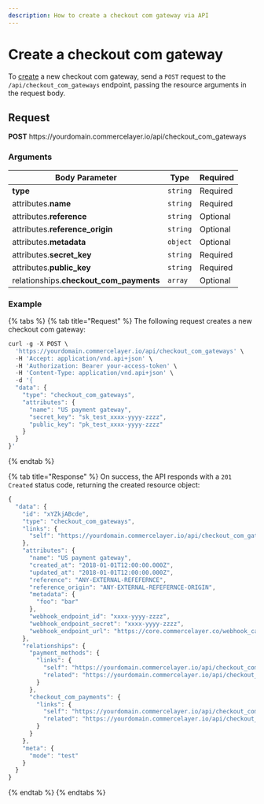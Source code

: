 ```yaml
---
description: How to create a checkout com gateway via API
---
```


# Create a checkout com gateway

To <a href="https://docs.commercelayer.io/developers/creating-resources" target="_blank">create</a> a new checkout com gateway, send a `POST` request to the `/api/checkout_com_gateways` endpoint, passing the resource arguments in the request body.

## Request

**POST** https://<i></i>yourdomain.commercelayer.io/api/checkout_com_gateways

### Arguments

| Body Parameter | Type     | Required |
| -------------- | -------- | -------- |
| **type**       | `string` | Required |
| attributes.**name** | `string` | Required |
| attributes.**reference** | `string` | Optional |
| attributes.**reference_origin** | `string` | Optional |
| attributes.**metadata** | `object` | Optional |
| attributes.**secret_key** | `string` | Required |
| attributes.**public_key** | `string` | Required |
| relationships.**checkout_com_payments** | `array` | Optional |

### Example

{% tabs %}
{% tab title="Request" %}
The following request creates a new checkout com gateway:

```javascript
curl -g -X POST \
  'https://yourdomain.commercelayer.io/api/checkout_com_gateways' \
  -H 'Accept: application/vnd.api+json' \
  -H 'Authorization: Bearer your-access-token' \
  -H 'Content-Type: application/vnd.api+json' \
  -d '{
  "data": {
    "type": "checkout_com_gateways",
    "attributes": {
      "name": "US payment gateway",
      "secret_key": "sk_test_xxxx-yyyy-zzzz",
      "public_key": "pk_test_xxxx-yyyy-zzzz"
    }
  }
}'
```
{% endtab %}

{% tab title="Response" %}
On success, the API responds with a `201 Created` status code, returning the created resource object:

```javascript
{
  "data": {
    "id": "xYZkjABcde",
    "type": "checkout_com_gateways",
    "links": {
      "self": "https://yourdomain.commercelayer.io/api/checkout_com_gateways/xYZkjABcde"
    },
    "attributes": {
      "name": "US payment gateway",
      "created_at": "2018-01-01T12:00:00.000Z",
      "updated_at": "2018-01-01T12:00:00.000Z",
      "reference": "ANY-EXTERNAL-REFEFERNCE",
      "reference_origin": "ANY-EXTERNAL-REFEFERNCE-ORIGIN",
      "metadata": {
        "foo": "bar"
      },
      "webhook_endpoint_id": "xxxx-yyyy-zzzz",
      "webhook_endpoint_secret": "xxxx-yyyy-zzzz",
      "webhook_endpoint_url": "https://core.commercelayer.co/webhook_callbacks/checkout_com_gateways/xxxxx"
    },
    "relationships": {
      "payment_methods": {
        "links": {
          "self": "https://yourdomain.commercelayer.io/api/checkout_com_gateways/xYZkjABcde/relationships/payment_methods",
          "related": "https://yourdomain.commercelayer.io/api/checkout_com_gateways/xYZkjABcde/payment_methods"
        }
      },
      "checkout_com_payments": {
        "links": {
          "self": "https://yourdomain.commercelayer.io/api/checkout_com_gateways/xYZkjABcde/relationships/checkout_com_payments",
          "related": "https://yourdomain.commercelayer.io/api/checkout_com_gateways/xYZkjABcde/checkout_com_payments"
        }
      }
    },
    "meta": {
      "mode": "test"
    }
  }
}
```
{% endtab %}
{% endtabs %}

